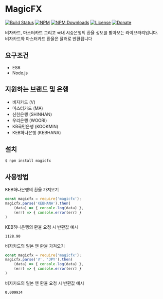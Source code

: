 # MagicFX

[![Build Status](https://travis-ci.org/donginl/magicfx.svg?branch=master)](https://travis-ci.org/donginl/magicfx)
[![NPM](https://img.shields.io/npm/v/magicfx.svg)](https://npmjs.org/package/quickotp)
[![NPM Downloads](https://img.shields.io/npm/dm/magicfx.svg)](https://npmjs.org/package/magicfx)
[![License](https://img.shields.io/badge/license-MIT-yellow.svg)](https://github.com/donginl/magicfx/blob/master/LICENSE)
[![Donate](https://img.shields.io/gratipay/donginl.svg)](https://gratipay.com/donginl)

비자카드, 마스터카드 그리고 국내 시중은행의 환율 정보를 받아오는 라이브러리입니다.
비자카드와 마스터카드 환율은 달러로 반환됩니다

## 요구조건
* ES6
* Node.js

## 지원하는 브랜드 및 은행
* 비자카드 (V)
* 마스터카드 (MA)
* 신한은행 (SHINHAN)
* 우리은행 (WOORI)
* KB국민은행 (KOOKMIN)
* KEB하나은행 (KEBHANA)

## 설치
```
$ npm install magicfx
```

## 사용방법

KEB하나은행의 환율 가져오기
```js
const magicfx = require('magicfx');
magicfx.parse('KEBHANA').then(
    (data) => { console.log(data) }, 
    (err) => { console.error(err) }
)
```

KEB하나은행의 환율 요청 시 반환값 예시
```
1128.90
```

비자카드의 일본 엔 환율 가져오기
```js
const magicfx = require('magicfx');
magicfx.parse('V', 'JPY').then(
    (data) => { console.log(data) }, 
    (err) => { console.error(err) }
)
```

비자카드의 일본 엔 환율 요청 시 반환값 예시
```
0.009934
```